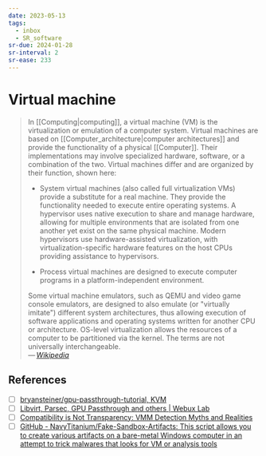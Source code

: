 ```yaml
---
date: 2023-05-13
tags:
  - inbox
  - SR_software
sr-due: 2024-01-28
sr-interval: 2
sr-ease: 233
---
```


# Virtual machine

> In [[Computing|computing]], a virtual machine (VM) is the virtualization or
> emulation of a computer system. Virtual machines are based on
> [[Computer_architecture|computer architectures]] and provide the functionality
> of a physical [[Computer]]. Their implementations may involve specialized
> hardware, software, or a combination of the two. Virtual machines differ and
> are organized by their function, shown here:
>
> - System virtual machines (also called full virtualization VMs) provide a
>   substitute for a real machine. They provide the functionality needed to
>   execute entire operating systems. A hypervisor uses native execution to
>   share and manage hardware, allowing for multiple environments that are
>   isolated from one another yet exist on the same physical machine. Modern
>   hypervisors use hardware-assisted virtualization, with
>   virtualization-specific hardware features on the host CPUs providing
>   assistance to hypervisors.
>
> - Process virtual machines are designed to execute computer programs in a
>   platform-independent environment.
>
> Some virtual machine emulators, such as QEMU and video game console emulators,
> are designed to also emulate (or "virtually imitate") different system
> architectures, thus allowing execution of software applications and operating
> systems written for another CPU or architecture. OS-level virtualization
> allows the resources of a computer to be partitioned via the kernel. The terms
> are not universally interchangeable.\
> — <cite>[Wikipedia](https://en.wikipedia.org/wiki/Virtual_machine)</cite>

## References

- [ ] [bryansteiner/gpu-passthrough-tutorial, KVM](https://github.com/bryansteiner/gpu-passthrough-tutorial)
- [ ] [Libvirt, Parsec, GPU Passthrough and others | Webux Lab](https://webuxlab.com/en/projects/vm-passthrough-parsec)
- [ ] [Compatibility is Not Transparency: VMM Detection Myths and Realities](https://www.usenix.org/legacy/events/hotos07/tech/full_papers/garfinkel/garfinkel_html/index.html)
- [ ] [GitHub - NavyTitanium/Fake-Sandbox-Artifacts: This script allows you to create various artifacts on a bare-metal Windows computer in an attempt to trick malwares that looks for VM or analysis tools](https://github.com/NavyTitanium/Fake-Sandbox-Artifacts)
